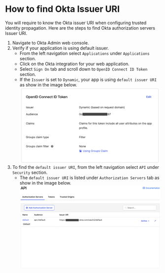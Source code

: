 # How to find Okta Issuer URI

You will require to know the Okta issuer URI when configuring trusted identity propagation. Here are the steps to find Okta authorization servers Issuer URI.

1. Navigate to Okta Admin web console.
2. Verify if your application is using default issuer.
    * From the left navigation select `Applications` under `Applications` section.
    * Click on the Okta integration for your web application.
    * Select `Sign On` tab and scroll down to `OpenID Connect ID Token` section.
    * If the `Issuer` is set to `Dynamic`, your app is using `default issuer URI` as show in the image below.
![okta-app-issuer](../../images/okta-app-issuer.png)
3. To find the `default issuer URI`, from the left navigation select `API` under `Security` section.
    * The `default issuer URI` is listed under `Authorization Servers` tab as show in the image below.
    ![okta-issuer-uri](../../images/okta-issuer-uri.png)
